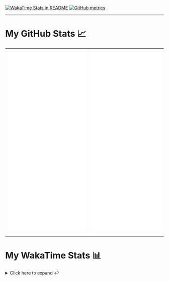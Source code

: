 [![WakaTime Stats in README](https://github.com/LOsioChico/LOsioChico/actions/workflows/waka.yml/badge.svg)](https://github.com/LOsioChico/LOsioChico/actions/workflows/waka.yml) [![GitHub metrics](https://github.com/LOsioChico/LOsioChico/actions/workflows/metrics.yml/badge.svg)](https://github.com/LOsioChico/LOsioChico/actions/workflows/metrics.yml)

---

# My GitHub Stats 📈

| ![](./assets/metrics.svg) | ![](./assets/metrics2.svg) |
| ------------------------- | -------------------------- |

---

# My WakaTime Stats 📊

<details>
<summary>Click here to expand ↩️</summary>
<br>

<!--START_SECTION:waka-->
![Code Time](http://img.shields.io/badge/Code%20Time-1%2C846%20hrs%2029%20mins-blue)

![Lines of code](https://img.shields.io/badge/From%20Hello%20World%20I%27ve%20Written-356.2%20thousand%20lines%20of%20code-blue)

**🐱 My GitHub Data** 

> 📦 603.5 kB Used in GitHub's Storage 
 > 
> 🏆 1,516 Contributions in the Year 2024
 > 
> 🚫 Not Opted to Hire
 > 
> 📜 24 Public Repositories 
 > 
> 🔑 29 Private Repositories 
 > 
**I'm a Night 🦉** 

```text
🌞 Morning                587 commits         ███░░░░░░░░░░░░░░░░░░░░░░   13.97 % 
🌆 Daytime                1279 commits        ████████░░░░░░░░░░░░░░░░░   30.43 % 
🌃 Evening                1446 commits        █████████░░░░░░░░░░░░░░░░   34.40 % 
🌙 Night                  891 commits         █████░░░░░░░░░░░░░░░░░░░░   21.20 % 
```
📅 **I'm Most Productive on Thursday** 

```text
Monday                   586 commits         ███░░░░░░░░░░░░░░░░░░░░░░   13.94 % 
Tuesday                  645 commits         ████░░░░░░░░░░░░░░░░░░░░░   15.35 % 
Wednesday                476 commits         ███░░░░░░░░░░░░░░░░░░░░░░   11.33 % 
Thursday                 743 commits         ████░░░░░░░░░░░░░░░░░░░░░   17.68 % 
Friday                   643 commits         ████░░░░░░░░░░░░░░░░░░░░░   15.30 % 
Saturday                 737 commits         ████░░░░░░░░░░░░░░░░░░░░░   17.54 % 
Sunday                   373 commits         ██░░░░░░░░░░░░░░░░░░░░░░░   08.87 % 
```


📊 **This Week I Spent My Time On** 

```text
💬 Programming Languages: 
Scala                    5 hrs 19 mins       ████████████░░░░░░░░░░░░░   48.50 % 
HTML                     3 hrs 58 mins       █████████░░░░░░░░░░░░░░░░   36.23 % 
TypeScript               45 mins             ██░░░░░░░░░░░░░░░░░░░░░░░   06.94 % 
Other                    32 mins             █░░░░░░░░░░░░░░░░░░░░░░░░   04.96 % 
Bash                     7 mins              ░░░░░░░░░░░░░░░░░░░░░░░░░   01.07 % 
```

**I Mostly Code in TypeScript** 

```text
TypeScript               30 repos            █████████████░░░░░░░░░░░░   53.57 % 
Scala                    7 repos             ███░░░░░░░░░░░░░░░░░░░░░░   12.50 % 
Python                   3 repos             █░░░░░░░░░░░░░░░░░░░░░░░░   05.36 % 
Java                     2 repos             █░░░░░░░░░░░░░░░░░░░░░░░░   03.57 % 
Astro                    2 repos             █░░░░░░░░░░░░░░░░░░░░░░░░   03.57 % 
```




 Last Updated on 14/11/2024 01:01:05 UTC
<!--END_SECTION:waka-->

## </details>
